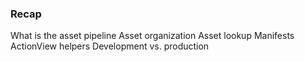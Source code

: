 ### Recap

What is the asset pipeline
Asset organization
Asset lookup
Manifests
ActionView helpers
Development vs. production